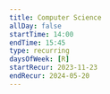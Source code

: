 ```yaml
---
title: Computer Science
allDay: false
startTime: 14:00
endTime: 15:45
type: recurring
daysOfWeek: [R]
startRecur: 2023-11-23
endRecur: 2024-05-20
---
```

